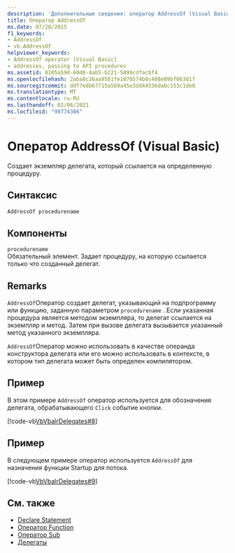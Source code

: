 ```yaml
---
description: 'Дополнительные сведения: оператор AddressOf (Visual Basic)'
title: Оператор AddressOf
ms.date: 07/20/2015
f1_keywords:
- AddressOf
- vb.AddressOf
helpviewer_keywords:
- AddressOf operator [Visual Basic]
- addresses, passing to API procedures
ms.assetid: 8105a59d-60d8-4ab5-b221-5899cdfacbf4
ms.openlocfilehash: 2aba8c26aa9581fe1070574b8c408e09bf063d1f
ms.sourcegitcommit: ddf7edb67715a5b9a45e3dd44536dabc153c1de0
ms.translationtype: MT
ms.contentlocale: ru-RU
ms.lasthandoff: 02/06/2021
ms.locfileid: "99774386"
---
```

# <a name="addressof-operator-visual-basic"></a>Оператор AddressOf (Visual Basic)

Создает экземпляр делегата, который ссылается на определенную процедуру.  
  
## <a name="syntax"></a>Синтаксис  
  
```vb  
AddressOf procedurename  
```  
  
## <a name="parts"></a>Компоненты  

 `procedurename`  
 Обязательный элемент. Задает процедуру, на которую ссылается только что созданный делегат.  
  
## <a name="remarks"></a>Remarks  

 `AddressOf`Оператор создает делегат, указывающий на подпрограмму или функцию, заданную параметром `procedurename` . Если указанная процедура является методом экземпляра, то делегат ссылается на экземпляр и метод. Затем при вызове делегата вызывается указанный метод указанного экземпляра.  
  
 `AddressOf`Оператор можно использовать в качестве операнда конструктора делегата или его можно использовать в контексте, в котором тип делегата может быть определен компилятором.  
  
## <a name="example"></a>Пример  

 В этом примере `AddressOf` оператор используется для обозначения делегата, обрабатывающего `Click` событие кнопки.  
  
 [!code-vb[VbVbalrDelegates#8](~/samples/snippets/visualbasic/VS_Snippets_VBCSharp/VbVbalrDelegates/VB/Class1.vb#8)]  
  
## <a name="example"></a>Пример  

 В следующем примере оператор используется `AddressOf` для назначения функции Startup для потока.  
  
 [!code-vb[VbVbalrDelegates#9](~/samples/snippets/visualbasic/VS_Snippets_VBCSharp/VbVbalrDelegates/VB/Class1.vb#9)]  
  
## <a name="see-also"></a>См. также

- [Declare Statement](../statements/declare-statement.md)
- [Оператор Function](../statements/function-statement.md)
- [Оператор Sub](../statements/sub-statement.md)
- [Делегаты](../../programming-guide/language-features/delegates/index.md)
